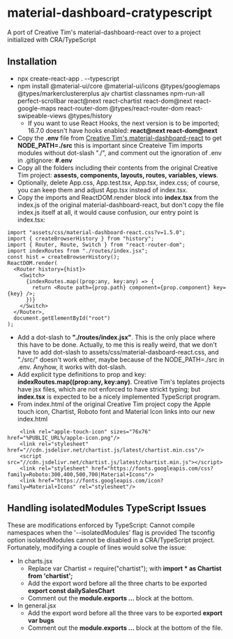 # material-dashboard-cratypescript
A port of Creative Tim's material-dashboard-react over to a project initialized with CRA/TypeScript

## Installation
- npx create-react-app . --typescript
- npm install @material-ui/core @material-ui/icons @types/googlemaps @types/markerclustererplus ajv chartist classnames npm-run-all perfect-scrollbar react@next react-chartist react-dom@next react-google-maps react-router-dom @types/react-router-dom react-swipeable-views @types/history
  - If you want to use React Hooks, the next version is to be imported; 16.7.0 doesn't have hooks enabled: **react@next react-dom@next** 
- Copy the **.env** file from [Creative Tim's material-dashboard-react](https://github.com/creativetimofficial/material-dashboard-react) to get **NODE_PATH=./src** this is important since Createive Tim imports modules without dot-slash "./", and comment out the ignoration of .env in .gitignore: **#.env**
- Copy all the folders including their contents from the original Creative Tim project: **assests, components, layouts, routes, variables, views**.
- Optionally, delete App.css, App.test.tsx, App.tsx, index.css; of course, you can keep them and adjust App.tsx instead of index.tsx.
- Copy the imports and ReactDOM.render block into **index.tsx** from the index.js of the original material-dashboard-react, but don't copy the file index.js itself at all, it would cause confusion, our entry point is index.tsx:
```
import "assets/css/material-dashboard-react.css?v=1.5.0";
import { createBrowserHistory } from "history";
import { Router, Route, Switch } from "react-router-dom";
import indexRoutes from "./routes/index.jsx";
const hist = createBrowserHistory();
ReactDOM.render(
  <Router history={hist}>
    <Switch>
      {indexRoutes.map((prop:any, key:any) => {
        return <Route path={prop.path} component={prop.component} key={key} />;
      })}
    </Switch>
  </Router>,
  document.getElementById("root")
);
```
- Add a dot-slash to **"./routes/index.jsx"**. This is the only place where this have to be done. Actually, to me this is really weird, that we don't have to add dot-slash to assets/css/material-dasboard-react.css, and "./src/" doesn't work either, maybe because of the NODE_PATH=./src in .env. Anyhow, it works with dot-slash. 
- Add explicit type definitions to prop and key: **indexRoutes.map((prop:any, key:any)**. Creative Tim's teplates projects have jsx files, which are not enforced to have strickt typing; but **index.tsx** is expected to be a nicely implemented TypeScript program. 
- From index.html of the original Creative Tim project copy the Apple touch icon, Chartist, Roboto font and Material Icon links into our new index.html
```
    <link rel="apple-touch-icon" sizes="76x76" href="%PUBLIC_URL%/apple-icon.png"/>
    <link rel="stylesheet" href="//cdn.jsdelivr.net/chartist.js/latest/chartist.min.css"/>
    <script src="//cdn.jsdelivr.net/chartist.js/latest/chartist.min.js"></script>
    <link rel="stylesheet" href="https://fonts.googleapis.com/css?family=Roboto:300,400,500,700|Material+Icons"/>
    <link href="https://fonts.googleapis.com/icon?family=Material+Icons" rel="stylesheet"/>
```

## Handling isolatedModules TypeScript Issues
These are modifications enforced by TypeScript: Cannot compile namespaces when the '--isolatedModules' flag is provided
The tsconfig option isolatedModules cannot be disabled in a CRA/TypeScript project. Fortunately, modifying a couple of lines would solve the issue:
- In charts.jsx
  - Replace var Chartist = require("chartist"); with **import * as Chartist from 'chartist';**
  - Add the export word before all the three charts to be exported **export const dailySalesChart**
  - Comment out the **module.exports ...** block at the bottom.
- In general.jsx
  - Add the export word before all the three vars to be exported **export var bugs**
  - Comment out the **module.exports ...** block at the bottom of the file.


